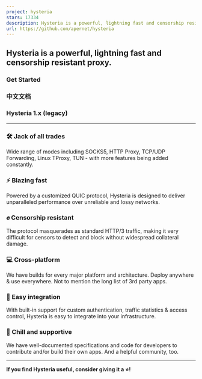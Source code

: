 ```yaml
---
project: hysteria
stars: 17334
description: Hysteria is a powerful, lightning fast and censorship resistant proxy.
url: https://github.com/apernet/hysteria
---
```


Hysteria is a powerful, lightning fast and censorship resistant proxy.
----------------------------------------------------------------------

### Get Started

### 中文文档

### Hysteria 1.x (legacy)

* * *

### 🛠️ Jack of all trades

Wide range of modes including SOCKS5, HTTP Proxy, TCP/UDP Forwarding, Linux TProxy, TUN - with more features being added constantly.

### ⚡ Blazing fast

Powered by a customized QUIC protocol, Hysteria is designed to deliver unparalleled performance over unreliable and lossy networks.

### ✊ Censorship resistant

The protocol masquerades as standard HTTP/3 traffic, making it very difficult for censors to detect and block without widespread collateral damage.

### 💻 Cross-platform

We have builds for every major platform and architecture. Deploy anywhere & use everywhere. Not to mention the long list of 3rd party apps.

### 🔗 Easy integration

With built-in support for custom authentication, traffic statistics & access control, Hysteria is easy to integrate into your infrastructure.

### 🤗 Chill and supportive

We have well-documented specifications and code for developers to contribute and/or build their own apps. And a helpful community, too.

* * *

**If you find Hysteria useful, consider giving it a ⭐️!**
